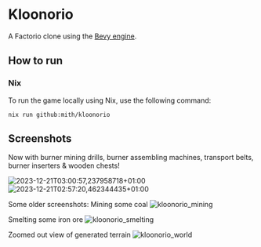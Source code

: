# Kloonorio
A Factorio clone using the [Bevy engine](https://bevyengine.org/).

## How to run

### Nix

To run the game locally using Nix, use the following command:
```
nix run github:mith/kloonorio
```

## Screenshots

Now with burner mining drills, burner assembling machines, transport belts, burner inserters & wooden chests!

![2023-12-21T03:00:57,237958718+01:00](https://github.com/mith/Kloonorio/assets/33195/53b315ed-046e-4cac-9a91-cc970beaa0e8)
![2023-12-21T02:57:20,462344435+01:00](https://github.com/mith/Kloonorio/assets/33195/bc8a8e86-5031-44d2-b8a9-28bf5193ee31)

Some older screenshots:
Mining some coal
![kloonorio_mining](https://user-images.githubusercontent.com/33195/200694885-33999402-2d03-4680-bcb4-2ff6c020789e.png)

Smelting some iron ore
![kloonorio_smelting](https://user-images.githubusercontent.com/33195/200694899-8d75f1c6-dfe6-4040-b14e-09cbc4c56b8a.png)

Zoomed out view of generated terrain
![kloonorio_world](https://user-images.githubusercontent.com/33195/200695952-be0fcebb-cd18-4b1c-8103-ddd40a2e9b91.png)
